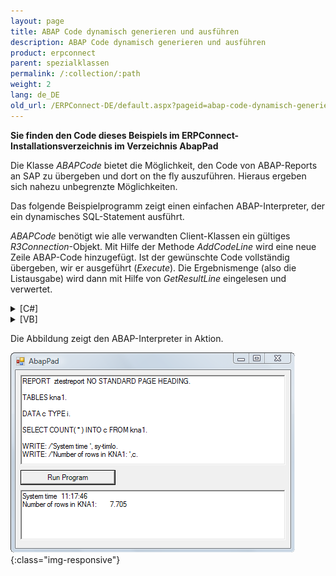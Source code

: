 ```yaml
---
layout: page
title: ABAP Code dynamisch generieren und ausführen
description: ABAP Code dynamisch generieren und ausführen
product: erpconnect
parent: spezialklassen
permalink: /:collection/:path
weight: 2
lang: de_DE
old_url: /ERPConnect-DE/default.aspx?pageid=abap-code-dynamisch-generieren-und-ausfuehren
---
```


**Sie finden den Code dieses Beispiels im ERPConnect-Installationsverzeichnis im Verzeichnis AbapPad**

Die Klasse *ABAPCode* bietet die Möglichkeit, den Code von ABAP-Reports an SAP zu übergeben und dort on the fly auszuführen. Hieraus ergeben sich nahezu unbegrenzte Möglichkeiten.

Das folgende Beispielprogramm zeigt einen einfachen ABAP-Interpreter, der ein dynamisches SQL-Statement ausführt.

*ABAPCode* benötigt wie alle verwandten Client-Klassen ein gültiges *R3Connection*-Objekt. Mit Hilfe der Methode *AddCodeLine* wird eine neue Zeile ABAP-Code hinzugefügt. Ist der gewünschte Code vollständig übergeben, wir er ausgeführt (*Execute*). Die Ergebnismenge (also die Listausgabe) wird dann mit Hilfe von *GetResultLine* eingelesen und verwertet.

<details>
<summary>[C#]</summary>
{% highlight csharp %}
private void button1_Click(object sender, System.EventArgs e)
{
    using (ERPConnect.R3Connection con = new ERPConnect.R3Connection())
    {
        con.UserName = "erpconnect";
        con.Password = "pass";
        con.Language = "DE";
        con.Client = "800";
        con.Host = "sapserver";
        con.SystemNumber = 11;

        con.Open(false);

        ERPConnect.Utils.ABAPCode code = new ERPConnect.Utils.ABAPCode();
        code.Connection = con;
        foreach (string s in textBox1.Lines)
        {
            code.AddCodeLine(s);
        }

        if (code.Execute())
        {
            for (int i = 0; i < code.ResultLineCount; i++)
                textBox2.Text += code.GetResultLine(i) + "\r\n";
        }
        else
        {
            textBox2.Text = "ABAP Error: " + code.LastABAPSyntaxError;
        }
    }
}
{% endhighlight %}
</details>

<details>
<summary>[VB]</summary>
{% highlight visualbasic %}
Private Sub button1_Click(ByVal sender As System.Object, ByVal e As System.EventArgs) Handles button1.Click
 
 
    Using con As New ERPConnect.R3Connection
        con.UserName = "erpconnect"
        con.Password = "pass"
        con.Language = "DE"
        con.Client = "800"
        con.Host = "sapserver"
        con.SystemNumber = 11
 
        con.Open(False)
 
        Dim code = New ERPConnect.Utils.ABAPCode
        code.Connection = con
        Dim s As String
        For Each s In textBox1.Lines
            code.AddCodeLine(s)
        Next
 
        Dim i As Integer
        If code.Execute() Then
            For i = 0 To code.ResultLineCount - 1
                textBox2.Text += code.GetResultLine(i) + vbCrLf
            Next
        Else
            textBox2.Text = "ABAP Error:" + code.LastABAPSyntaxError
        End If
    End Using
End Sub
{% endhighlight %}
</details>

Die Abbildung zeigt den ABAP-Interpreter in Aktion. 


![AbapPad](/img/content/AbapPad.png){:class="img-responsive"}